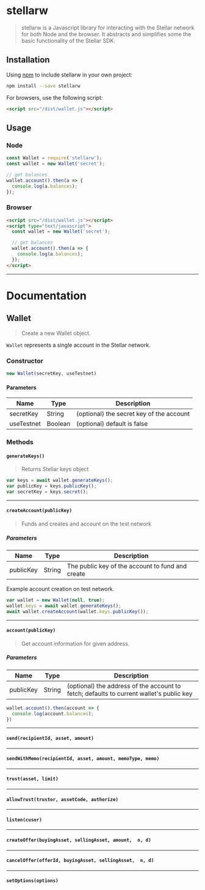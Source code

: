 # stellarw
> stellarw is a Javascript library for interacting with the Stellar network for both Node and the browser. It abstracts and simplifies some the basic functionality of the Stellar SDK.

## Installation

Using [npm](https://www.npmjs.com/package/stellarw) to include stellarw in your own project:

```bash
npm install --save stellarw
```

For browsers, use the following script:

```html
<script src="/dist/wallet.js"></script>
```

## Usage

### Node


```javascript
const Wallet = require('stellarw');
const wallet = new Wallet('secret');

// get balances
wallet.account().then(a => {
  console.log(a.balances);
});

```

### Browser

```html
<script src="/dist/wallet.js"></script>
<script type="text/javascript">
  const wallet = new Wallet('secret');

  // get balances
  wallet.account().then(a => {
    console.log(a.balances);
  });
</script>
```


---
# Documentation

## Wallet

> Create a new Wallet object.

`Wallet` represents a single account in the Stellar network.

### Constructor

```javascript
new Wallet(secretKey, useTestnet)
```

#### Parameters

| Name       	| Type    	| Description                              	|
|------------	|---------	|------------------------------------------	|
| secretKey  	| String  	| (optional) the secret key of the account 	|
| useTestnet 	| Boolean 	| (optional) default is false             	|


### Methods

#### `generateKeys()`

> Returns Stellar keys object

```javascript
var keys = await wallet.generateKeys();
var publicKey = keys.publicKey();
var secretKey = keys.secret();
```
---

#### `createAccount(publicKey)`

> Funds and creates and account on the test network

##### Parameters

| Name      	| Type   	| Description                                      	|
|-----------	|--------	|--------------------------------------------------	|
| publicKey 	| String 	| The public key of the account to fund and create 	|


Example account creation on test network.

```javascript
var wallet = new Wallet(null, true);
wallet.keys = await wallet.generateKeys();
await wallet.createAccount(wallet.keys.publicKey());
```
---

#### `account(publicKey)`

> Get account information for given address.

##### Parameters

| Name      	| Type   	| Description                                      	|
|-----------	|--------	|--------------------------------------------------	|
| publicKey 	| String 	| (optional) the address of the account to fetch; defaults to current wallet's public key |

```javascript
wallet.account().then(account => {
  console.log(account.balances);
})
```

---

#### `send(recipientId, asset, amount)`

---

#### `sendWithMemo(recipientId, asset, amount, memoType, memo)`

---

#### `trust(asset, limit)`

---

#### `allowTrust(trustor, assetCode, authorize)`

---

#### `listen(cusor)`

---

#### `createOffer(buyingAsset, sellingAsset, amount,  n, d)`

---

#### `cancelOffer(offerId, buyingAsset, sellingAsset,  n, d)`

---

#### `setOptions(options)`
